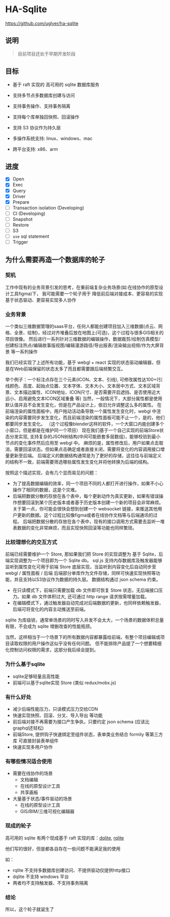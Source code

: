 # HA-Sqlite

https://github.com/uglyer/ha-sqlite

## 说明

> 目前项目还处于早期开发阶段

## 目标

- 基于 raft 实现的 高可用的 sqlite 数据库服务

- 支持多节点多数据库创建与访问

- 支持事务操作、支持事务隔离 

- 支持每个库单独回快照、回滚操作

- 支持 S3 协议作为持久层

- 多操作系统支持: linux、windows、mac

- 跨平台支持: x86、arm


## 进度

- [x] Open
- [x] Exec
- [x] Query
- [x] Driver
- [x] Prepare
- [ ] Transaction isolation (Developing)
- [ ] CI (Developing)
- [ ] Snapshot
- [ ] Restore
- [ ] S3
- [ ] `use` sql statement
- [ ] Trigger

## 为什么需要再造一个数据库的轮子

### 契机

工作中现有的业务背景引发的思考，在重前端复杂业务场景(如:在线协作的原型设计工具figma)下，
我可能需要一个轮子用于 降低前后端对接成本、更容易的实现基于状态驱动、更容易实现多人协作

### 业务背景

一个类似三维数据管理的saas平台，任何人都能创建项目加入三维数据(点云、网格、全景、绘制)，经过对齐堆叠后放在地图上(可选)，这个过程与很多GIS相关的项目很像。
然后进行一系列针对三维数据的编辑操作，数据裁剪/绘制仿真模型/创建标注热点/编辑故事版视图/编辑漫游路径/导出报表/渲染输出视频/作为大屏背景 等一系列操作

我们已经实现了上述所有功能，基于 webgl + react 实现的状态驱动编辑器，但是在Web前端保留的状态太多了而且都需要跟后端频繁交互。

举个例子：一个标注点存在三个元素(ICON、文本、引线), 可修改属性达100+(引线颜色、高度、起始点位置、文本字体、文本大小、文本居中方式、文本区域背景、文本描边属性、ICON地址、ICON尺寸、是否需要开启遮挡、是否使用近大远小、启用避免文本ICON区域重叠 等)
当然，一般情况下，大部分属性都是使用默认值并且不会发生变化，但是在产品设计上，依旧允许调整这么多的属性。
在前端渲染的属性面板中，用户拖动活动条导致一个属性发生变化时，webgl 中渲染的内容需要同步发生变化，而且前端渲染的属性面板可能不止一个，是的，他们都要同步发生变化。
（这个过程像blender这样的软件，一个大窗口内能创建多个小窗口，但是都是在维护同一个项目）
现在我们基于一个自己实现的前端Store状态分发实现, 支持复杂的JSON树结构(中间可能嵌套多层数组)，能够校验到最小节点的变化事件然后应用至 webgl 中。
麻烦的是，属性修改后，用户如果点击取消，需要回滚状态。但如果点击确定或者直接关闭，需要将变化的内容调用接口增量更新至后端。
后端定义的数据结构通常是为了更好的存储，这往往与前端定义的结构不一致，前端需要筛选哪些属性发生变化并将他转换为后端的结构。

按照这个描述实现，会有几个显而易见的问题：
- 为了提高数据编辑的效率，同一个项目不同的人都打开进行操作，如果不小心操作了相同的数据，这是个灾难。
- 后端把数据分散的存放在各个表中，每个更新动作为真实更新，如果有错误操作想要回滚到某个历史版本或者基于历史版本创建一个新的项目会非常麻烦。
关于第一点，你可能会很快会想到创建一个 websocket 链接，来推送其他用户更新的数据。这个过程比较像figma或者在线协作文档等与后端通讯的过程。
后端把数据分散的存放在各个表中，现有的接口调用方式需要去监听一堆表数据的变化非常麻烦，而且实现快照回滚等功能也同样繁琐。

### 比较理想化的交互方式

前端已经需要维护一个 Store, 那如果我们把 Store 的实现调整为 基于 Sqlite，后端实现调整为一个项目即为一个 Sqlite db。
sql.js 支持内存数据库及触发器能够监听到属性变化可用于前端 Store 底层实现，当监听到内容变化后自动同步至 webgl / 属性面板 / 后端
后端部分单库作为文件存储，同样可快速实现快照等功能，并且支持以S3协议作为数据的持久层。
数据结构通过 json schema 约束。
- 在只读模式下，前端只需要加载 db 文件即可恢复 Store 状态，无后端接口压力。如果 db 文件体积过大, 还可通过 http range 请求按需增量加载。 
- 在编辑模式下，通过触发器自动完成对后端数据的更新，也同样依赖触发器，后端可将变化的内容主动推送至前端。

sqlite 为库级锁，通常单场景的同时写入并发不会太大，一个场景的数据体积总量有限，不会成为 sqlite 增删改查的性能瓶颈。

当然，这样相当于一个场景下的所有数据内容都暴露给前端，有整个项目编辑或项目读取权限的用户操作这似乎没有任何问题。
但不能排除产品提了一个想要精细化控制访问权限的需求，这部分我后续会提到。

### 为什么基于sqlite

- sqlite足够轻量且高性能
- 前端可以基于sqlite实现 Store (类似 redux/mobx.js)

### 有什么好处

- 减少后端性能压力，只读模式压力交给CDN
- 快速实现快照、回滚、分叉、导入导出 等功能
- 前后端对接不再需要为接口产生争执，只要约定 json schema (应该比graphql还轻松)
- 前端Store, 提供钩子快速绑定至组件状态，表单类业务结合 formily 等第三方库 可直接封装表单组件
- 快速实现多用户协作

### 有哪些情况适合使用

- 需要在线协作的场景
  - 文档编辑
  - 在线的原型设计工具
  - 共享画板
- 大量基于状态/事件驱动的场景
  - 在线的原型设计工具
  - GIS/BIM/三维可视化编辑器

### 现成的轮子

高可用的 sqlite 有两个现成基于 raft 实现的库：[dqlite](https://github.com/canonical/go-dqlite), [rqlite](https://github.com/rqlite/rqlite)

他们写的很好，但是都各自存在一些问题不能满足我的使用

如：
- rqlite 不支持多数据库创建访问、不提供驱动仅提供http接口
- dqlite 不支持 windows 平台
- 两者均不支持触发器、不支持事务隔离

### 结论

所以，这个轮子就诞生了
